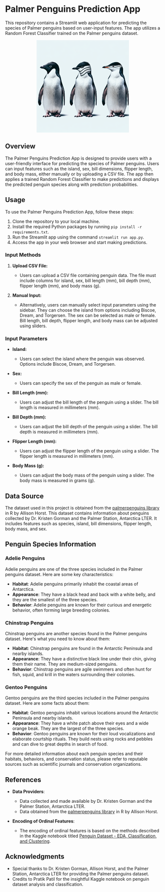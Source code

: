 # Palmer Penguins Prediction App

This repository contains a Streamlit web application for predicting the species of Palmer penguins based on user-input features. The app utilizes a Random Forest Classifier trained on the Palmer penguins dataset.

<p align="center">
  <img src="./assets/penguins-logo.png" alt="Logo" width="300px">
</p>

## Overview

The Palmer Penguins Prediction App is designed to provide users with a user-friendly interface for predicting the species of Palmer penguins. Users can input features such as the island, sex, bill dimensions, flipper length, and body mass, either manually or by uploading a CSV file. The app then applies a trained Random Forest Classifier to make predictions and displays the predicted penguin species along with prediction probabilities.

## Usage

To use the Palmer Penguins Prediction App, follow these steps:

1. Clone the repository to your local machine.
2. Install the required Python packages by running `pip install -r requirements.txt`.
3. Run the Streamlit app using the command `streamlit run app.py`.
4. Access the app in your web browser and start making predictions.

### Input Methods

1. **Upload CSV File:**
   - Users can upload a CSV file containing penguin data. The file must include columns for island, sex, bill length (mm), bill depth (mm), flipper length (mm), and body mass (g).

2. **Manual Input:**
   - Alternatively, users can manually select input parameters using the sidebar. They can choose the island from options including Biscoe, Dream, and Torgersen. The sex can be selected as male or female. Bill length, bill depth, flipper length, and body mass can be adjusted using sliders.

### Input Parameters

- **Island:**
  - Users can select the island where the penguin was observed. Options include Biscoe, Dream, and Torgersen.

- **Sex:**
  - Users can specify the sex of the penguin as male or female.

- **Bill Length (mm):**
  - Users can adjust the bill length of the penguin using a slider. The bill length is measured in millimeters (mm).

- **Bill Depth (mm):**
  - Users can adjust the bill depth of the penguin using a slider. The bill depth is measured in millimeters (mm).

- **Flipper Length (mm):**
  - Users can adjust the flipper length of the penguin using a slider. The flipper length is measured in millimeters (mm).

- **Body Mass (g):**
  - Users can adjust the body mass of the penguin using a slider. The body mass is measured in grams (g).


## Data Source

The dataset used in this project is obtained from the [palmerpenguins library](https://github.com/allisonhorst/palmerpenguins) in R by Allison Horst. This dataset contains information about penguins collected by Dr. Kristen Gorman and the Palmer Station, Antarctica LTER. It includes features such as species, island, bill dimensions, flipper length, body mass, and sex.

## Penguin Species Information

### Adelie Penguins
Adelie penguins are one of the three species included in the Palmer penguins dataset. Here are some key characteristics:
- **Habitat**: Adelie penguins primarily inhabit the coastal areas of Antarctica.
- **Appearance**: They have a black head and back with a white belly, and they are the smallest of the three species.
- **Behavior**: Adelie penguins are known for their curious and energetic behavior, often forming large breeding colonies.

### Chinstrap Penguins
Chinstrap penguins are another species found in the Palmer penguins dataset. Here's what you need to know about them:
- **Habitat**: Chinstrap penguins are found in the Antarctic Peninsula and nearby islands.
- **Appearance**: They have a distinctive black line under their chin, giving them their name. They are medium-sized penguins.
- **Behavior**: Chinstrap penguins are agile swimmers and often hunt for fish, squid, and krill in the waters surrounding their colonies.

### Gentoo Penguins
Gentoo penguins are the third species included in the Palmer penguins dataset. Here are some facts about them:
- **Habitat**: Gentoo penguins inhabit various locations around the Antarctic Peninsula and nearby islands.
- **Appearance**: They have a white patch above their eyes and a wide orange beak. They are the largest of the three species.
- **Behavior**: Gentoo penguins are known for their loud vocalizations and elaborate courtship rituals. They build nests using rocks and pebbles and can dive to great depths in search of food.

For more detailed information about each penguin species and their habitats, behaviors, and conservation status, please refer to reputable sources such as scientific journals and conservation organizations.

## References

- **Data Providers**:
  - Data collected and made available by Dr. Kristen Gorman and the Palmer Station, Antarctica LTER.
  - Data obtained from the [palmerpenguins library](https://github.com/allisonhorst/palmerpenguins) in R by Allison Horst.

- **Encoding of Ordinal Features**:
  - The encoding of ordinal features is based on the methods described in the Kaggle notebook titled [Penguin Dataset - EDA, Classification, and Clustering](https://www.kaggle.com/pratik1120/penguin-dataset-eda-classification-and-clustering).


## Acknowledgments

- Special thanks to Dr. Kristen Gorman, Allison Horst, and the Palmer Station, Antarctica LTER for providing the Palmer penguins dataset.
- Credits to Pratik Patil for the insightful Kaggle notebook on penguin dataset analysis and classification.
